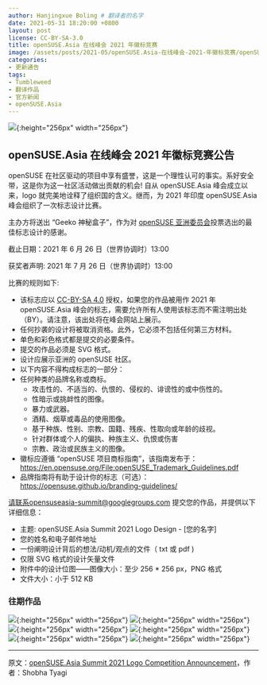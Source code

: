 ```yaml
---
author: Hanjingxue Boling # 翻译者的名字
date: 2021-05-31 18:20:00 +0800
layout: post
license: CC-BY-SA-3.0
title: openSUSE.Asia 在线峰会 2021 年徽标竞赛
image: /assets/posts/2021-05/openSUSE.Asia-在线峰会-2021-年徽标竞赛/openSUSE.Asia 在线峰会 2021 年徽标竞赛.png
categories:
- 更新通告
tags:
- Tumbleweed
- 翻译作品
- 官方新闻
- openSUSE.Asia
---
```


![](/assets/posts/2021-05/openSUSE.Asia-在线峰会-2021-年徽标竞赛/photo_2021-05-31_19-04-21.jpg){:height="256px" width="256px"}

## openSUSE.Asia 在线峰会 2021 年徽标竞赛公告

openSUSE 在社区驱动的项目中享有盛誉，这是一个理性认可的事实。系好安全带，这是你为这一社区活动做出贡献的机会! 自从 openSUSE.Asia 峰会成立以来，logo 就完美地诠释了组织国的含义。继而，为 2021 年印度 openSUSE.Asia 峰会组织了一次标志设计比赛。

主办方将送出 “Geeko 神秘盒子”，作为对 [openSUSE 亚洲委员会](https://en.opensuse.org/openSUSE:Asia_Organization_Committee)投票选出的最佳标志设计的感谢。

截止日期：2021 年 6 月 26 日（世界协调时）13:00

获奖者声明: 2021 年 7 月 26 日（世界协调时）13:00

比赛的规则如下:

* 该标志应以 [CC-BY-SA 4.0](https://creativecommons.org/licenses/by-sa/4.0/) 授权，如果您的作品被用作 2021 年 openSUSE.Asia 峰会的标志，需要允许所有人使用该标志而不需注明出处（BY）。请注意，该出处将在峰会网站上展示。
* 任何抄袭的设计将被取消资格。此外，它必须不包括任何第三方材料。
* 单色和彩色格式都是提交的必要条件。
* 提交的作品必须是 SVG 格式。
* 设计应展示亚洲的 openSUSE 社区。
* 以下内容不得构成标志的一部分：
* 任何种类的品牌名称或商标。
  - 攻击性的、不适当的、仇恨的、侵权的、诽谤性的或中伤性的。
  - 性暗示或挑衅性的图像。
  - 暴力或武器。
  - 酒精、烟草或毒品的使用图像。
  - 基于种族、性别、宗教、国籍、残疾、性取向或年龄的歧视。
  - 针对群体或个人的偏执、种族主义、仇恨或伤害
  - 宗教、政治或民族主义的图像。
* 徽标应遵循 “openSUSE 项目商标指南”，该指南发布于： https://en.opensuse.org/File:openSUSE_Trademark_Guidelines.pdf
* 品牌指南将有助于设计你的标志（可选）： https://opensuse.github.io/branding-guidelines/

请联系opensuseasia-summit@googlegroups.com 提交您的作品，并提供以下详细信息：

*  主题: openSUSE.Asia Summit 2021 Logo Design -  [您的名字]
*  您的姓名和电子邮件地址
*  一份阐明设计背后的想法/动机/观点的文件（ txt 或 pdf )
*  仅限 SVG 格式的设计矢量文件
*  附件中的设计位图——图像大小：至少 256 * 256 px，PNG 格式
*  文件大小：小于 512 KB

### 往期作品


![](/assets/posts/2021-05/openSUSE.Asia-在线峰会-2021-年徽标竞赛/photo_2021-05-31_19-05-06.jpg){:height="256px" width="256px"}
![](/assets/posts/2021-05/openSUSE.Asia-在线峰会-2021-年徽标竞赛/photo_2021-05-31_19-05-10.jpg){:height="256px" width="256px"}
![](/assets/posts/2021-05/openSUSE.Asia-在线峰会-2021-年徽标竞赛/photo_2021-05-31_19-05-13.jpg){:height="256px" width="256px"}
![](/assets/posts/2021-05/openSUSE.Asia-在线峰会-2021-年徽标竞赛/photo_2021-05-31_19-05-16.jpg){:height="256px" width="256px"}
![](/assets/posts/2021-05/openSUSE.Asia-在线峰会-2021-年徽标竞赛/photo_2021-05-31_19-05-19.jpg){:height="256px" width="256px"}
![](/assets/posts/2021-05/openSUSE.Asia-在线峰会-2021-年徽标竞赛/photo_2021-05-31_19-05-22.jpg){:height="256px" width="256px"}

------

原文：[openSUSE.Asia Summit 2021 Logo Competition Announcement](https://news.opensuse.org/2021/05/31/osa-logo-competition-announcement/)，作者：Shobha Tyagi

<!--在上面写上原文来源与作者-->

